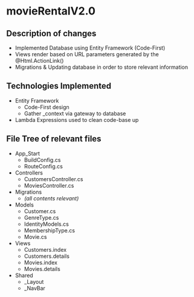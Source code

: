 # movieRentalV2.0

## Description of changes
* Implemented Database using Entity Framework (Code-First)
* Views render based on URL parameters generated by the @Html.ActionLink()
* Migrations & Updating database in order to store relevant information

## Technologies Implemented
* Entity Framework
  * Code-First design
  * Gather \_context via gateway to database
* Lambda Expressions used to clean code-base up

## File Tree of relevant files
* App_Start
  * BuildConfig.cs
  * RouteConfig.cs
* Controllers
  * CustomersController.cs
  * MoviesController.cs
* Migrations
  * _(all contents relevant)_
* Models
  * Customer.cs
  * GenreType.cs
  * IdentityModels.cs
  * MembershipType.cs
  * Movie.cs
* Views
  * Customers.index
  * Customers.details
  * Movies.index
  * Movies.details
* Shared
  * \_Layout
  * \_NavBar
